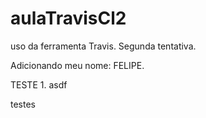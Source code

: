 # aulaTravisCl2
uso da ferramenta Travis. Segunda tentativa.

Adicionando meu nome: FELIPE.

TESTE 1.
asdf

testes

